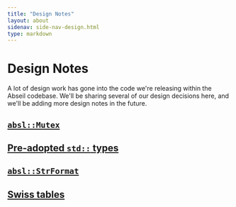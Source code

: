 ```yaml
---
title: "Design Notes"
layout: about
sidenav: side-nav-design.html
type: markdown
---
```


# Design Notes

A lot of design work has gone into the code we're releasing within the Abseil
codebase. We'll be sharing several of our design decisions here, and we'll
be adding more design notes in the future.

## [`absl::Mutex`](mutex)

## [Pre-adopted `std::` types](dropin-types)

## [`absl::StrFormat`](strformat)

## [Swiss tables](swisstables)
